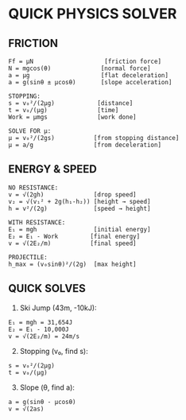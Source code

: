 # QUICK PHYSICS SOLVER

## FRICTION
```
Ff = μN                    [friction force]
N = mgcos(θ)              [normal force]
a = μg                    [flat deceleration]
a = g(sinθ ± μcosθ)       [slope acceleration]

STOPPING:
s = v₀²/(2μg)            [distance]
t = v₀/(μg)              [time]
Work = μmgs              [work done]

SOLVE FOR μ:
μ = v₀²/(2gs)           [from stopping distance]
μ = a/g                 [from deceleration]
```

## ENERGY & SPEED
```
NO RESISTANCE:
v = √(2gh)              [drop speed]
v₂ = √(v₁² + 2g(h₁-h₂)) [height → speed]
h = v²/(2g)             [speed → height]

WITH RESISTANCE:
E₁ = mgh                [initial energy]
E₂ = E₁ - Work         [final energy]
v = √(2E₂/m)           [final speed]

PROJECTILE:
h_max = (v₀sinθ)²/(2g)  [max height]
```

## QUICK SOLVES

1. Ski Jump (43m, -10kJ):
```
E₁ = mgh = 31,654J
E₂ = E₁ - 10,000J
v = √(2E₂/m) = 24m/s
```

2. Stopping (v₀, find s):
```
s = v₀²/(2μg)
t = v₀/(μg)
```

3. Slope (θ, find a):
```
a = g(sinθ - μcosθ)
v = √(2as)
```
